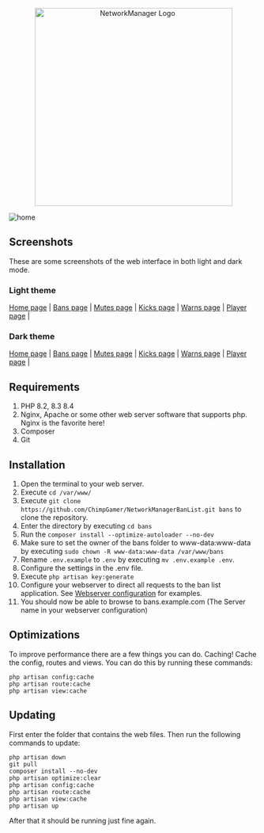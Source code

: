 <p align="center"><img src="https://imgur.com/wUhBSGv.png" width="400" alt="NetworkManager Logo"></p>

![home](https://i.imgur.com/nsN6ZhH.png)

## Screenshots
These are some screenshots of the web interface in both light and dark mode.

### Light theme
[Home page](https://i.imgur.com/nsN6ZhH.png) |
[Bans page](https://i.imgur.com/RIL7KE4.png) |
[Mutes page](https://i.imgur.com/3HUMX4U.png) |
[Kicks page](https://i.imgur.com/2fWEQOG.png) |
[Warns page](https://i.imgur.com/7S9ELVz.png) |
[Player page](https://i.imgur.com/ppolBMf.png) |

### Dark theme
[Home page](https://i.imgur.com/Yz0k2EX.png) |
[Bans page](https://i.imgur.com/DKsTPHy.png) |
[Mutes page](https://i.imgur.com/Fg0BU39.png) |
[Kicks page](https://i.imgur.com/iLfRTCW.png) |
[Warns page](https://i.imgur.com/ISqvyEf.png) |
[Player page](https://i.imgur.com/9o6ch8V.png) |

## Requirements
1. PHP 8.2, 8.3 8.4
2. Nginx, Apache or some other web server software that supports php. Nginx is the favorite here!
3. Composer
4. Git

## Installation
1. Open the terminal to your web server.
2. Execute ``cd /var/www/``
3. Execute ``git clone https://github.com/ChimpGamer/NetworkManagerBanList.git bans`` to clone the repository.
4. Enter the directory by executing ``cd bans``
5. Run the ``composer install --optimize-autoloader --no-dev``
6. Make sure to set the owner of the bans folder to www-data:www-data by executing ``sudo chown -R www-data:www-data /var/www/bans``
7. Rename ``.env.example`` to ``.env`` by executing ``mv .env.example .env``.
8. Configure the settings in the .env file.
9. Execute ``php artisan key:generate``
10. Configure your webserver to direct all requests to the ban list application. See [Webserver configuration](https://networkmanager.gitbook.io/wiki/networkmanager-webinterface/banlist#webserver-configuration) for examples.
11. You should now be able to browse to bans.example.com (The Server name in your webserver configuration)

## Optimizations
To improve performance there are a few things you can do. Caching! Cache the config, routes and views. You can do this by running these commands:
```shell
php artisan config:cache
php artisan route:cache
php artisan view:cache
```

## Updating

First enter the folder that contains the web files. Then run the following commands to update:
```shell
php artisan down
git pull
composer install --no-dev
php artisan optimize:clear
php artisan config:cache
php artisan route:cache
php artisan view:cache
php artisan up
```
After that it should be running just fine again.
